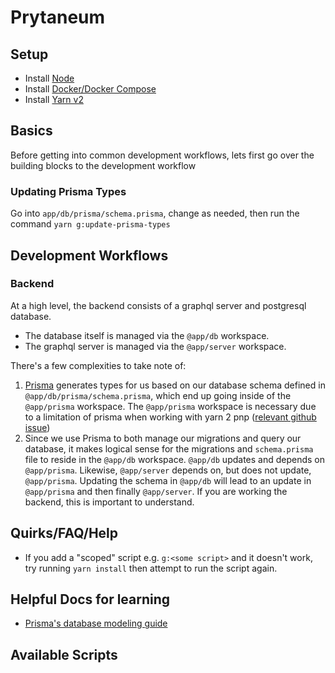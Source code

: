 # Prytaneum

## Setup
- Install [Node](https://nodejs.org/en/download/)
- Install [Docker/Docker Compose](https://docs.docker.com/compose/install/)
- Install [Yarn v2](https://yarnpkg.com/getting-started)

## Basics
Before getting into common development workflows, lets first go over the building blocks to the development workflow
### Updating Prisma Types
Go into `app/db/prisma/schema.prisma`, change as needed, then run the command `yarn g:update-prisma-types`

## Development Workflows

### Backend
At a high level, the backend consists of a graphql server and postgresql database.  
- The database itself is managed via the `@app/db` workspace.  
- The graphql server is managed via the `@app/server` workspace.

There's a few complexities to take note of:
1. [Prisma](https://www.prisma.io/) generates types for us based on our database schema defined in `@app/db/prisma/schema.prisma`, which end up going inside of the `@app/prisma` workspace. The `@app/prisma` workspace is necessary due to a limitation of prisma when working with yarn 2 pnp ([relevant github issue](https://github.com/prisma/prisma/issues/1439#issuecomment-790471739))
2. Since we use Prisma to both manage our migrations and query our database, it makes logical sense for the migrations and `schema.prisma` file to reside in the `@app/db` workspace. `@app/db` updates and depends on `@app/prisma`.  Likewise, `@app/server` depends on, but does not update, `@app/prisma`. Updating the schema in `@app/db` will lead to an update in `@app/prisma` and then finally `@app/server`. If you are working the backend, this is important to understand.

## Quirks/FAQ/Help
- If you add a "scoped" script e.g. `g:<some script>` and it doesn't work, try running `yarn install` then attempt to run the script again.

## Helpful Docs for learning
- [Prisma's database modeling guide](https://www.prisma.io/dataguide)

## Available Scripts